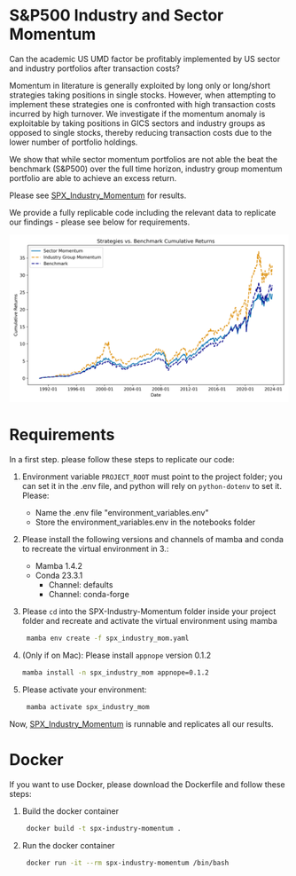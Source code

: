 S&P500 Industry and Sector Momentum
==============================

Can the academic US UMD factor be profitably implemented by US sector and industry portfolios after transaction costs? 

Momentum in literature is generally exploited by long only or long/short strategies taking positions in single stocks. However, when attempting to implement these strategies one is confronted with high transaction costs incurred by high turnover. We investigate if the momentum anomaly is exploitable by taking positions in GICS sectors and industry groups as opposed to single stocks, thereby reducing transaction costs due to the lower number of portfolio holdings.

We show that while sector momentum portfolios are not able the beat the benchmark (S&P500) over the full time horizon, industry group momentum portfolio are able to achieve an excess return. 

Please see [SPX_Industry_Momentum](notebooks/SPX_Industry_Momentum.ipynb) for results.

We provide a fully replicable code including the relevant data to replicate our findings - please see below for requirements.

![](reports/figures/strategy_plot.png)

Requirements
==============================

In a first step. please follow these steps to replicate our code:

1. Environment variable `PROJECT_ROOT` must point to the project folder; you can set it in the .env file, and python will rely on `python-dotenv` to set it. Please: 

    - Name the .env file "environment_variables.env"
    - Store the environment_variables.env in the notebooks folder

2. Please install the following versions and channels of mamba and conda to recreate the virtual environment in 3.:
    - Mamba 1.4.2
    - Conda 23.3.1
      - Channel: defaults
      - Channel: conda-forge
3. Please `cd` into the SPX-Industry-Momentum folder inside your project folder and recreate and activate the virtual environment using mamba
   ```bash
    mamba env create -f spx_industry_mom.yaml
    ```
4. (Only if on Mac): Please install `appnope` version 0.1.2
   ```bash
   mamba install -n spx_industry_mom appnope=0.1.2
   ```
5. Please activate your environment:
   ```bash
    mamba activate spx_industry_mom
    ```

 Now, [SPX_Industry_Momentum](notebooks/SPX_Industry_Momentum.ipynb) is runnable and replicates all our results.

Docker
==============================

If you want to use Docker, please download the Dockerfile and follow these steps:

1. Build the docker container 
   ```bash
    docker build -t spx-industry-momentum .
    ```
2. Run the docker container
   ```bash
    docker run -it --rm spx-industry-momentum /bin/bash
    ```





